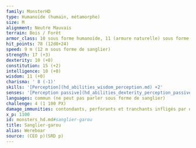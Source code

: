 ```yaml
---
family: MonsterHD
type: Humanoïde (humain, métamorphe)
size: M
alignment: Neutre Mauvais
terrain: Bois / Forêt
armor_class: 10 sous forme humanoïde, 11 (armure naturelle) sous forme hybride ou de sanglier
hit_points: 78 (12d8+24)
speed: 9 m (12 m sous forme de sanglier)
strength: 17 (+3)
dexterity: 10 (+0)
constitution: 15 (+2)
intelligence: 10 (+0)
wisdom: 11 (+0)
charisma: ' 8 (-1)'
skills: '[Perception](hd_abilities_wisdom_perception.md) +2'
senses: '[Perception passive](hd_abilities_dexterity_perception_passive.md) 12'
languages: commun (ne peut pas parler sous forme de sanglier)
challenge: 4 (1 100 PX)
damage_immunities: contondants, perforants et tranchants infligés par des attaques non-magiques qui ne sont pas en argent
x_p: 1100
id: monsters_hd.md#sanglier-garou
title: Sanglier-garou
alias: Wereboar
source: (CEO p)(SRD p)
---
```



